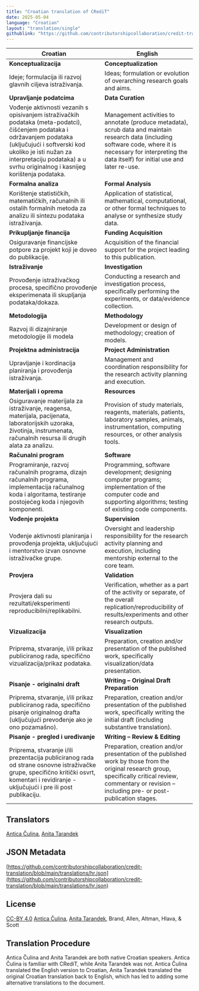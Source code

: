 ```yaml
---
title: "Croatian translation of CRediT"
date: 2025-05-04
language: "Croatian"
layout: "translation/single"
githublink: "https://github.com/contributorshipcollaboration/credit-translation/blob/main/translations/hr.json"
---
```


| Croatian | English |
| --- | --- |
| **Konceptualizacija** | **Conceptualization** |
| Ideje; formulacija ili razvoj glavnih ciljeva istraživanja. | Ideas; formulation or evolution of overarching research goals and aims. |
| **Upravljanje podatcima** | **Data Curation** |
| Vođenje aktivnosti vezanih s opisivanjem istraživačkih podataka (meta-podatci), čišćenjem podataka i održavanjem podataka (uključujući i softverski kod ukoliko je isti nužan za interpretaciju podataka) a u svrhu originalnog i kasnijeg korištenja podataka. | Management activities to annotate (produce metadata), scrub data and maintain research data (including software code, where it is necessary for interpreting the data itself) for initial use and later re-use. |
| **Formalna analiza** | **Formal Analysis** |
| Korištenje statističkih, matematičkih, računalnih ili ostalih formalnih metoda za analizu ili sintezu podataka istraživanja. | Application of statistical, mathematical, computational, or other formal techniques to analyse or synthesize study data. |
| **Prikupljanje financija** | **Funding Acquisition** |
| Osiguravanje financijske potpore za projekt koji je doveo do publikacije. | Acquisition of the financial support for the project leading to this publication. |
| **Istraživanje** | **Investigation** |
| Provođenje istraživačkog procesa, specifično provođenje eksperimenata ili skupljanja podataka/dokaza. | Conducting a research and investigation process, specifically performing the experiments, or data/evidence collection. |
| **Metodologija** | **Methodology** |
| Razvoj ili dizajniranje metodologije ili modela | Development or design of methodology; creation of models. |
| **Projektna administracija** | **Project Administration** |
| Upravljanje i kordinacija planiranja i provođenja istraživanja. | Management and coordination responsibility for the research activity planning and execution. |
| **Materijali i oprema** | **Resources** |
| Osiguravanje materijala za istraživanje, reagensa, materijala, pacijenata, laboratorijskih uzoraka, životinja, instrumenata, računalnih resursa ili drugih alata za analizu. | Provision of study materials, reagents, materials, patients, laboratory samples, animals, instrumentation, computing resources, or other analysis tools. |
| **Računalni program** | **Software** |
| Programiranje, razvoj računalnih programa, dizajn računalnih programa, implementacija računalnog koda i algoritama, testiranje postojećeg koda i njegovih komponenti. | Programming, software development; designing computer programs; implementation of the computer code and supporting algorithms; testing of existing code components. |
| **Vođenje projekta** | **Supervision** |
| Vođenje aktivnosti planiranja i provođenja projekta, uključujući i mentorstvo izvan osnovne istraživačke grupe. | Oversight and leadership responsibility for the research activity planning and execution, including mentorship external to the core team. |
| **Provjera** | **Validation** |
| Provjera dali su rezultati/eksperimenti reproducibilni/replikabilni. | Verification, whether as a part of the activity or separate, of the overall replication/reproducibility of results/experiments and other research outputs. |
| **Vizualizacija** | **Visualization** |
| Priprema, stvaranje, i/ili prikaz publiciranog rada, specifično vizualizacija/prikaz podataka. | Preparation, creation and/or presentation of the published work, specifically visualization/data presentation. |
| **Pisanje - originalni draft** | **Writing – Original Draft Preparation** |
| Priprema, stvaranje, i/ili prikaz publiciranog rada, specifično pisanje originalnog drafta (uključujući prevođenje ako je ono pozamašno). | Preparation, creation and/or presentation of the published work, specifically writing the initial draft (including substantive translation). |
| **Pisanje - pregled i uređivanje** | **Writing – Review & Editing** |
| Priprema, stvaranje i/ili prezentacija publiciranog rada od strane osnovne istraživačke grupe, specifično kritički osvrt, komentari i revidiranje - uključujući i pre ili post publikaciju. | Preparation, creation and/or presentation of the published work by those from the original research group, specifically critical review, commentary or revision – including pre- or post-publication stages. |

## Translators

[Antica  Čulina](https://orcid.org/0000-0003-2910-8085), [Anita  Tarandek](https://orcid.org/0000-0001-7362-0049)

## JSON Metadata

[https://github.com/contributorshipcollaboration/credit-translation/blob/main/translations/hr.json](https://github.com/contributorshipcollaboration/credit-translation/blob/main/translations/hr.json)

## License

[CC-BY 4.0](https://creativecommons.org/licenses/by/4.0/) [Antica  Čulina](https://orcid.org/0000-0003-2910-8085), [Anita  Tarandek](https://orcid.org/0000-0001-7362-0049), Brand, Allen, Altman, Hlava, & Scott

## Translation Procedure

Antica Čulina and Anita Tarandek are both native Croatian speakers. Antica Čulina is familiar with CRediT, while Anita Tarandek was not. Antica Čulina translated the English version to Croatian, Anita Tarandek translated the original Croatian translation back to English, which has led to adding some alternative translations to the document.